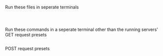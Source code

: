 Run these files in seperate terminals
```commandline

```

```commandline

```

```commandline

```

Run these commands in a seperate terminal other than the running servers'
GET request presets
```commandline

```

POST request presets
```commandline

```